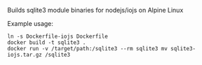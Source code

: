 Builds sqlite3 module binaries for nodejs/iojs on Alpine Linux

Example usage:
```
ln -s Dockerfile-iojs Dockerfile
docker build -t sqlite3 .
docker run -v /target/path:/sqlite3 --rm sqlite3 mv sqlite3-iojs.tar.gz /sqlite3
```

